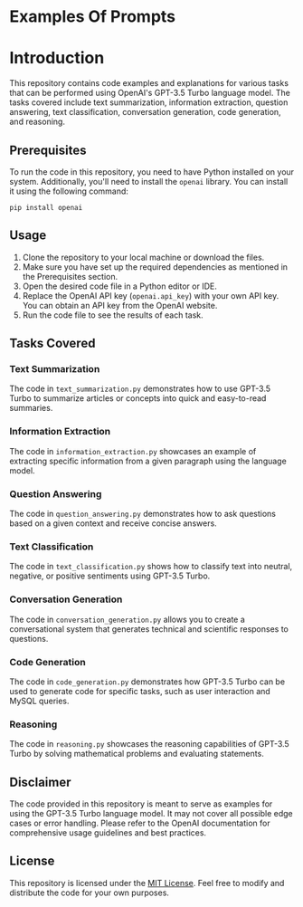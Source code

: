 # Examples Of Prompts
# Introduction

This repository contains code examples and explanations for various tasks that can be performed using OpenAI's GPT-3.5 Turbo language model. The tasks covered include text summarization, information extraction, question answering, text classification, conversation generation, code generation, and reasoning.

## Prerequisites

To run the code in this repository, you need to have Python installed on your system. Additionally, you'll need to install the `openai` library. You can install it using the following command:

```
pip install openai
```

## Usage

1. Clone the repository to your local machine or download the files.
2. Make sure you have set up the required dependencies as mentioned in the Prerequisites section.
3. Open the desired code file in a Python editor or IDE.
4. Replace the OpenAI API key (`openai.api_key`) with your own API key. You can obtain an API key from the OpenAI website.
5. Run the code file to see the results of each task.

## Tasks Covered

### Text Summarization

The code in `text_summarization.py` demonstrates how to use GPT-3.5 Turbo to summarize articles or concepts into quick and easy-to-read summaries.

### Information Extraction

The code in `information_extraction.py` showcases an example of extracting specific information from a given paragraph using the language model.

### Question Answering

The code in `question_answering.py` demonstrates how to ask questions based on a given context and receive concise answers.

### Text Classification

The code in `text_classification.py` shows how to classify text into neutral, negative, or positive sentiments using GPT-3.5 Turbo.

### Conversation Generation

The code in `conversation_generation.py` allows you to create a conversational system that generates technical and scientific responses to questions.

### Code Generation

The code in `code_generation.py` demonstrates how GPT-3.5 Turbo can be used to generate code for specific tasks, such as user interaction and MySQL queries.

### Reasoning

The code in `reasoning.py` showcases the reasoning capabilities of GPT-3.5 Turbo by solving mathematical problems and evaluating statements.

## Disclaimer

The code provided in this repository is meant to serve as examples for using the GPT-3.5 Turbo language model. It may not cover all possible edge cases or error handling. Please refer to the OpenAI documentation for comprehensive usage guidelines and best practices.

## License

This repository is licensed under the [MIT License](LICENSE). Feel free to modify and distribute the code for your own purposes.
